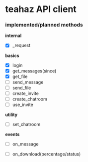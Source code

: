 teahaz API client
===================================================

### implemented/planned methods
**internal**
* [x] \_request

**basics**
* [x] login
* [x] get_messages(since)
* [x] get_file
* [ ] send_message
* [ ] send_file
* [ ] create_invite
* [ ] create_chatroom
* [ ] use_invite

**utility**
* [ ] set_chatroom

**events**
* [ ] on_message
* [ ] on_download(percentage/status)


